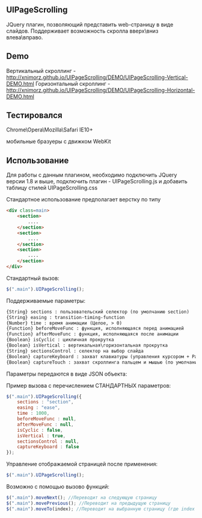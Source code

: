 ## UIPageScrolling

JQuery плагин, позволяющий представить web-страницу в виде слайдов.
Поддерживает возможность скролла вверх\вниз влева\вправо.

## Demo
Вертикальный скроллинг - http://xnimorz.github.io/UIPageScrolling/DEMO/UIPageScrolling-Vertical-DEMO.html
Горизонтальный скроллинг - http://xnimorz.github.io/UIPageScrolling/DEMO/UIPageScrolling-Horizontal-DEMO.html

## Тестировался

Chrome\Opera\Mozilla\Safari
IE10+

мобильные бразуеры с движком WebKit


## Использование

Для работы с данным плагином, необходимо подключить JQuery версии 1.8 и выше, подключить плагин -
UIPageScrolling.js и добавить таблицу стилей UIPageScrolling.css

Стандартное использование предполагает верстку по типу

````html
<div class=main>
    <section>
        ....
    </section>
    <section>
        ....
    </section>
    <section>
        ....
    </section>
</div>
````

Стандартный вызов:
````javascript
$(".main").UIPageScrolling();
````
Поддерживаемые параметры:
````html
{String} sections : пользовательский селектор (по умолчанию section)
{String} easing : transition-timing-function
{Number} time : время анимации (Целое, > 0)
{Function} beforeMoveFunc : функция, исполняющаяся перед анимацией
{Function} afterMoveFunc : функция, исполняющаяся после анимации
{Boolean} isCyclic : цикличная прокрутка
{Boolean} isVertical : вертикальная\горизонтальная прокрутка
{String} sectionsControl : селектор на выбор слайда
{Boolean} captureKeyboard : захват клавиатуры (управления курсором + Page Up\Down)
{Boolean} captureTouch : захват скроллинга пальцем и мышью (по умолчанию - отключено (false))</div>
````
Параметры передаются в виде JSON объекта:

Пример вызова с перечислением СТАНДАРТНЫХ параметров:
````javascript
$(".main").UIPageScrolling({
    sections : "section",
    easing : "ease",
    time : 1000,
    beforeMoveFunc : null,
    afterMoveFunc : null,
    isCyclic : false,
    isVertical : true,
    sectionsControl : null,
    captureKeyboard : false
});
````

Управление отображаемой страницей
после применения:
````javascript
$(".main").UIPageScrolling();
````

Возможно с помощью вызово функций:
````javascript
$(".main").moveNext(); //Переводит на следующую страницу
$(".main").movePrevious(); //Переводит на предыдущую страницу
$(".main").moveTo(index); //Переводит на выбранную страницу (где index  = от 0 до pageCount - 1)
````




